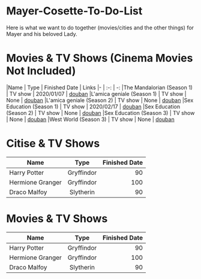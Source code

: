 # Mayer-Cosette-To-Do-List
Here is what we want to do together (movies/cities and the other things) for Mayer and his beloved Lady.

Movies & TV Shows (Cinema Movies Not Included)
=====
|Name | Type | Finished Date | Links
|- | :-: | -:
|The Mandalorian (Season 1) | TV show | 2020/01/07 | [douban](https://movie.douban.com/subject/30344167/?from=subject-page)
|L'amica geniale (Season 1) | TV show | None | [douban](https://movie.douban.com/subject/28427782/)
|L'amica geniale (Season 2) | TV show | None | [douban](https://movie.douban.com/subject/30395843/)
|Sex Education (Season 1) | TV show | 2020/02/17 | [douban](https://movie.douban.com/subject/27594217/)
|Sex Education (Season 2) | TV show | None | [douban](https://movie.douban.com/subject/30438115/)
|Sex Education (Season 3) | TV show | None | [douban](https://movie.douban.com/subject/34966169/)
|West World (Season 3) | TV show | None | [douban](https://movie.douban.com/subject/30206389/)

Citise & TV Shows
=====
|Name | Type | Finished Date
|- | :-: | -:
|Harry Potter | Gryffindor| 90
|Hermione Granger | Gryffindor | 100
|Draco Malfoy | Slytherin | 90

Movies & TV Shows
=====
|Name | Type | Finished Date
|- | :-: | -:
|Harry Potter | Gryffindor| 90
|Hermione Granger | Gryffindor | 100
|Draco Malfoy | Slytherin | 90
